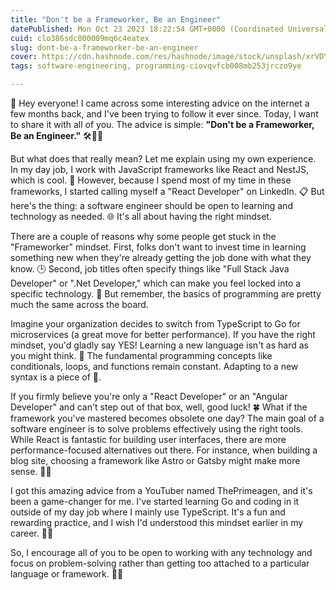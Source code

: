 ```yaml
---
title: "Don't be a Frameworker, Be an Engineer"
datePublished: Mon Oct 23 2023 18:22:54 GMT+0000 (Coordinated Universal Time)
cuid: clo386sdc000009mq6c4eatex
slug: dont-be-a-frameworker-be-an-engineer
cover: https://cdn.hashnode.com/res/hashnode/image/stock/unsplash/xrVDYZRGdw4/upload/2de12c2890be514f87e16e51b67e211a.jpeg
tags: software-engineering, programming-ciovqvfcb008mb253jrczo9ye

---
```


📣 Hey everyone! I came across some interesting advice on the internet a few months back, and I've been trying to follow it ever since. Today, I want to share it with all of you. The advice is simple: **"Don't be a Frameworker, Be an Engineer."** 🛠️👩‍💻

But what does that really mean? Let me explain using my own experience. In my day job, I work with JavaScript frameworks like React and NestJS, which is cool. 🚀 However, because I spend most of my time in these frameworks, I started calling myself a "React Developer" on LinkedIn. 📋 But here's the thing: a software engineer should be open to learning and technology as needed. 🌐 It's all about having the right mindset.

There are a couple of reasons why some people get stuck in the "Frameworker" mindset. First, folks don't want to invest time in learning something new when they're already getting the job done with what they know. 🕒 Second, job titles often specify things like "Full Stack Java Developer" or ".Net Developer," which can make you feel locked into a specific technology. 🧱 But remember, the basics of programming are pretty much the same across the board.

Imagine your organization decides to switch from TypeScript to Go for microservices (a great move for better performance). If you have the right mindset, you'd gladly say YES! Learning a new language isn't as hard as you might think. 🧠 The fundamental programming concepts like conditionals, loops, and functions remain constant. Adapting to a new syntax is a piece of 🍰.

If you firmly believe you're only a "React Developer" or an "Angular Developer" and can't step out of that box, well, good luck! 🍀 What if the framework you've mastered becomes obsolete one day? The main goal of a software engineer is to solve problems effectively using the right tools. While React is fantastic for building user interfaces, there are more performance-focused alternatives out there. For instance, when building a blog site, choosing a framework like Astro or Gatsby might make more sense. 🚀📝

I got this amazing advice from a YouTuber named ThePrimeagen, and it's been a game-changer for me. I've started learning Go and coding in it outside of my day job where I mainly use TypeScript. It's a fun and rewarding practice, and I wish I'd understood this mindset earlier in my career. 🚀🧡

So, I encourage all of you to be open to working with any technology and focus on problem-solving rather than getting too attached to a particular language or framework. 🌟🚀